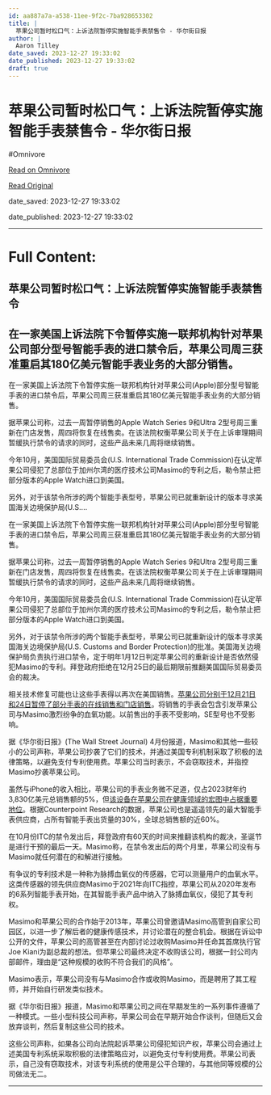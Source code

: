 ```yaml
---
id: aa887a7a-a538-11ee-9f2c-7ba928653302
title: |
  苹果公司暂时松口气：上诉法院暂停实施智能手表禁售令 - 华尔街日报
author: |
  Aaron Tilley
date_saved: 2023-12-27 19:33:02
date_published: 2023-12-27 19:33:02
draft: true
---
```


# 苹果公司暂时松口气：上诉法院暂停实施智能手表禁售令 - 华尔街日报
#Omnivore

[Read on Omnivore](https://omnivore.app/me/-18caea88341)

[Read Original](https://cn.wsj.com/amp/articles/%E8%8B%B9%E6%9E%9C%E5%85%AC%E5%8F%B8%E8%8E%B7%E8%83%9C-%E4%B8%8A%E8%AF%89%E6%B3%95%E9%99%A2%E6%9A%82%E5%81%9C%E5%AE%9E%E6%96%BD%E6%99%BA%E8%83%BD%E6%89%8B%E8%A1%A8%E7%A6%81%E5%94%AE%E4%BB%A4-daaa1f73)

date_saved: 2023-12-27 19:33:02

date_published: 2023-12-27 19:33:02

--- 

# Full Content: 

##  苹果公司暂时松口气：上诉法院暂停实施智能手表禁售令

## 在一家美国上诉法院下令暂停实施一联邦机构针对苹果公司部分型号智能手表的进口禁令后，苹果公司周三获准重启其180亿美元智能手表业务的大部分销售。

在一家美国上诉法院下令暂停实施一联邦机构针对苹果公司(Apple)部分型号智能手表的进口禁令后，苹果公司周三获准重启其180亿美元智能手表业务的大部分销售。

据苹果公司称，过去一周暂停销售的Apple Watch Series 9和Ultra 2型号周三重新在门店发售，周四将恢复在线售卖。在该法院权衡苹果公司关于在上诉审理期间暂缓执行禁令的请求的同时，这些产品未来几周将继续销售。

今年10月，美国国际贸易委员会(U.S. International Trade Commission)在认定苹果公司侵犯了总部位于加州尔湾的医疗技术公司Masimo的专利之后，勒令禁止把部分版本的Apple Watch进口到美国。

另外，对于该禁令所涉的两个智能手表型号，苹果公司已就重新设计的版本寻求美国海关边境保护局(U.S....

在一家美国上诉法院下令暂停实施一联邦机构针对苹果公司(Apple)部分型号智能手表的进口禁令后，苹果公司周三获准重启其180亿美元智能手表业务的大部分销售。

据苹果公司称，过去一周暂停销售的Apple Watch Series 9和Ultra 2型号周三重新在门店发售，周四将恢复在线售卖。在该法院权衡苹果公司关于在上诉审理期间暂缓执行禁令的请求的同时，这些产品未来几周将继续销售。

今年10月，美国国际贸易委员会(U.S. International Trade Commission)在认定苹果公司侵犯了总部位于加州尔湾的医疗技术公司Masimo的专利之后，勒令禁止把部分版本的Apple Watch进口到美国。

另外，对于该禁令所涉的两个智能手表型号，苹果公司已就重新设计的版本寻求美国海关边境保护局(U.S. Customs and Border Protection)的批准。美国海关边境保护局负责执行进口禁令，定于明年1月12日判定苹果公司的重新设计是否依然侵犯Masimo的专利。拜登政府拒绝在12月25日的最后期限前推翻美国国际贸易委员会的裁决。

相关技术修复可能也让这些手表得以再次在美国销售。[苹果公司分别于12月21日和24日暂停了部分手表的在线销售和门店销售](https://cn.wsj.com/articles/CN-TEC-20231219082241)。将销售的手表会包含引发苹果公司与Masimo激烈纷争的血氧功能。以前售出的手表不受影响，SE型号也不受影响。

据《华尔街日报》(The Wall Street Journal) 4月份报道，Masimo和其他一些较小的公司声称，苹果公司抄袭了它们的技术，并通过美国专利机制采取了积极的法律策略，以避免支付专利使用费。苹果公司当时表示，不会窃取技术，并指控Masimo抄袭苹果公司。

虽然与iPhone的收入相比，苹果公司的手表业务微不足道，仅占2023财年约3,830亿美元总销售额的5%，但[该设备在苹果公司在健康领域的宏图中占据重要地位](https://cn.wsj.com/articles/CN-TEC-20231227080314)。根据Counterpoint Research的数据，苹果公司也是遥遥领先的最大智能手表供应商，占所有智能手表出货量的30%，全球总销售额的近60%。

在10月份ITC的禁令发出后，拜登政府有60天的时间来推翻该机构的裁决，圣诞节是进行干预的最后一天。Masimo称，在禁令发出后的两个月里，苹果公司没有与Masimo就任何潜在的和解进行接触。

有争议的专利技术是一种称为脉搏血氧仪的传感器，它可以测量用户的血氧水平。这类传感器的领先供应商Masimo于2021年向ITC指控，苹果公司从2020年发布的6系列智能手表开始，在其智能手表产品中纳入了脉搏血氧仪，侵犯了其专利权。

Masimo和苹果公司的合作始于2013年，苹果公司曾邀请Masimo高管到自家公司园区，以进一步了解后者的健康传感技术，并讨论潜在的整合机会。根据在诉讼中公开的文件，苹果公司的高管甚至在内部讨论过收购Masimo并任命其首席执行官Joe Kiani为副总裁的想法。但苹果公司最终决定不收购该公司，根据一封公司内部邮件，理由是“这种规模的收购不符合我们的风格”。

Masimo表示，苹果公司没有与Masimo合作或收购Masimo，而是聘用了其工程师，并开始自行研发类似技术。

据《华尔街日报》报道，Masimo和苹果公司之间在早期发生的一系列事件遵循了一种模式。一些小型科技公司声称，苹果公司会在早期开始合作谈判，但随后又会放弃谈判，然后复制这些公司的技术。

这些公司声称，如果各公司向法院起诉苹果公司侵犯知识产权，苹果公司会通过上述美国专利系统采取积极的法律策略应对，以避免支付专利使用费。苹果公司表示，自己没有窃取技术，对该专利系统的使用是公平合理的，与其他同等规模的公司做法无二。

---

